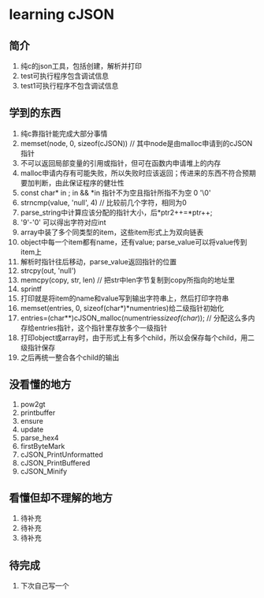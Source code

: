 # learning cJSON

## 简介
1. 纯c的json工具，包括创建，解析并打印
2. test可执行程序包含调试信息
3. test1可执行程序不包含调试信息

## 学到的东西
1. 纯c靠指针能完成大部分事情
2. memset(node, 0, sizeof(cJSON)) // 其中node是由malloc申请到的cJSON指针
3. 不可以返回局部变量的引用或指针，但可在函数内申请堆上的内存
4. malloc申请内存有可能失败，所以失败时应该返回；传进来的东西不符合预期要加判断，由此保证程序的健壮性
5. const char* in ; in && *in 指针不为空且指针所指不为空 0 '\0'
6. strncmp(value, 'null', 4) // 比较前几个字符，相同为0
7. parse_string中计算应该分配的指针大小，后*ptr2++=*ptr++;
8. '9'-'0' 可以得出字符对应int
10. array中装了多个同类型的item，这些item形式上为双向链表
11. object中每一个item都有name，还有value; parse_value可以将value传到item上
12. 解析时指针往后移动，parse_value返回指针的位置
13. strcpy(out, 'null')
14. memcpy(copy, str, len) // 把str中len字节复制到copy所指向的地址里
15. sprintf
16. 打印就是将item的name和value写到输出字符串上，然后打印字符串
19. memset(entries, 0, sizeof(char*)*numentries)给二级指针初始化
20. entries=(char**)cJSON_malloc(numentries*sizeof(char*)); // 分配这么多内存给entries指针，这个指针里存放多个一级指针
17. 打印object或array时，由于形式上有多个child，所以会保存每个child，用二级指针保存
18. 之后再统一整合各个child的输出












## 没看懂的地方
1. pow2gt
1. printbuffer
1. ensure
1. update
1. parse_hex4
1. firstByteMark
1. cJSON_PrintUnformatted
1. cJSON_PrintBuffered
1. cJSON_Minify

## 看懂但却不理解的地方
1. 待补充
2. 待补充
3. 待补充

## 待完成
1. 下次自己写一个